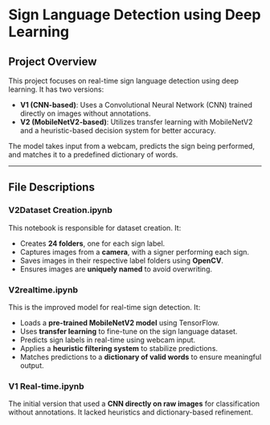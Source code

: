 # Sign Language Detection using Deep Learning

## Project Overview
This project focuses on real-time sign language detection using deep learning. It has two versions:
- **V1 (CNN-based)**: Uses a Convolutional Neural Network (CNN) trained directly on images without annotations.
- **V2 (MobileNetV2-based)**: Utilizes transfer learning with MobileNetV2 and a heuristic-based decision system for better accuracy.

The model takes input from a webcam, predicts the sign being performed, and matches it to a predefined dictionary of words.

---

## File Descriptions

### **V2Dataset Creation.ipynb**
This notebook is responsible for dataset creation. It:
- Creates **24 folders**, one for each sign label.
- Captures images from a **camera**, with a signer performing each sign.
- Saves images in their respective label folders using **OpenCV**.
- Ensures images are **uniquely named** to avoid overwriting.

### **V2realtime.ipynb**
This is the improved model for real-time sign detection. It:
- Loads a **pre-trained MobileNetV2 model** using TensorFlow.
- Uses **transfer learning** to fine-tune on the sign language dataset.
- Predicts sign labels in real-time using webcam input.
- Applies a **heuristic filtering system** to stabilize predictions.
- Matches predictions to a **dictionary of valid words** to ensure meaningful output.

### **V1 Real-time.ipynb**
The initial version that used a **CNN directly on raw images** for classification without annotations. It lacked heuristics and dictionary-based refinement.

